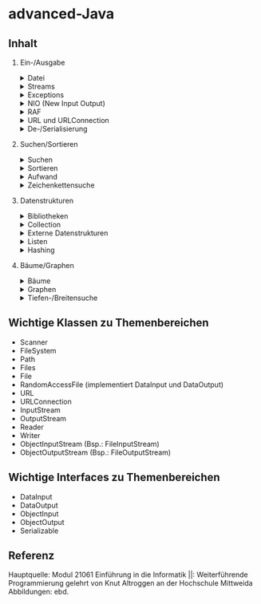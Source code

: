 # advanced-Java

## Inhalt
1. Ein-/Ausgabe
   <details>
    <summary>Datei</summary>

    - Dateien wie Array auf Speichermedium
    - Zugriff durch Dateizeiger (file pointer), welcher sich um entsprechende Anzahl Bytes beim Lesen/Schreiben versetzt
    - Möglichkeiten Datei auslesen: Scanner Klasse

   </details>

   <details>
    <summary>Streams</summary>

    - Datenströme, über welche Datenaustausch erfolgt (abstrakes Konstrukt mit Fähigkeit Zeichen auf imaginäres Ausgabegerät zu schreiben und von diesem zu lesen)
    - Eingabestrom = InputStream = Reader
    - Ausgabestrom = OutputStream = Writer

    - Klassen für verschiedenartige Ströme
      - InputStream
      - OutputStream
      - Reader
      - Writer
    - Interfaces für bestimmte Funktionalitäten
      - DataInput
      - DataOutput
      - ObjectInput
      - ObjectOutput
      - Serializable
    - Dienstklassen für bestimmte Aufgaben
      - File
      - RandomAccessFile
    - Byte-Streamklassen zur Objektserialisierung
      - ObjectInputStream (Kindklassen: FileInputStream, ByteArrayInputStream)
      - ObjectOutputStream (Kindklassen: FileOutputStream)


   </details>

   <details>
    <summary>Exceptions</summary>

    - verschiedene IOExceptions beachten!
    - zwei Behandlungsmöglichkeiten
      - Abfangen durch try-catch-Anweisung
      - Weiterleiten durch throws-Deklaration

   </details>

   <details>
    <summary>NIO (New Input Output)</summary>

    - = New Input Output = Ersatz/Erweiterung für IO-Konzepte in Java durch Klassen unter java.nio.file
    - FileSystem
    - Path -> **zentrale Klasse**, repräsentiert Pfad/Datei in System, dadurch ganz einfaches kopieren/verschieben von Datei (auch von Webserver)
    - Files -> zur Verfügung stellen von Routineoperationen wie kopieren und löschen

   </details>
   <details>
    <summary>RAF</summary>

    = Random Access File
    - ermöglicht wahlfreien Zugriff auf Datei zur Ein- und Ausgabe
    - dafür Dateizeiger an entsprechende Position setzen
      - Dateizeiger Typ long
      - zeigt auf Byte, bei dem nächste Dateizugriff beginnt
      - Anfänge elementarer Datenelemente berechenbar
      - Anfänge anderer Datenelemente in extra Index-Datei speichern notwendig
      - getFilePointer() -> Abfrage aktuellen Dateizeigers
      - seek(long pos) -> Dateizeiger an angegebene Position setzen
    - implementiert Interfaces
      - DataInput -> read-Methoden
      - DataOutput -> write-Methoden
    - RAF nach Benutzung schließen

   </details>

   <details>
    <summary>URL und URLConnection</summary>

    - URL-Klasse repräsentiert Ressource im World Wide Web
    - URLConnection-Klasse besitzt Methoden, die einen von der Ressource der URL lesen und auf diesen schreiben lassen
    - Daten einer URL lesen
      - URL-Objekt des Webdokuments erstellen
      - Webdokument.openStream() (ist InputStream zum Auslesen)
      - Files.copy(InputStream in, Path target, CopyOptions option) (zum Kopieren aller Bytes eines InputStreams in Datei)

   </details>

   <details>
    <summary>De-/Serialisierung</summary>
   </details>

2. Suchen/Sortieren
    <details>
     <summary>Suchen</summary>
    </details>
    <details>
     <summary>Sortieren</summary>
    </details>
    <details>
     <summary>Aufwand</summary>
    </details>
    <details>
     <summary>Zeichenkettensuche</summary>
    </details>
3. Datenstrukturen
    <details>
     <summary>Bibliotheken</summary>
    </details>
    <details>
     <summary>Collection</summary>
    </details>
    <details>
     <summary>Externe Datenstrukturen</summary>
    </details>
    <details>
     <summary>Listen</summary>
    </details>
    <details>
     <summary>Hashing</summary>
    </details>
4. Bäume/Graphen
    <details>
     <summary>Bäume</summary>
    </details>
    <details>
     <summary>Graphen</summary>
    </details>
    <details>
     <summary>Tiefen-/Breitensuche</summary>
    </details>

## Wichtige Klassen zu Themenbereichen

- Scanner
- FileSystem
- Path
- Files
- File
- RandomAccessFile (implementiert DataInput und DataOutput)
- URL
- URLConnection
- InputStream
- OutputStream
- Reader
- Writer
- ObjectInputStream (Bsp.: FileInputStream)
- ObjectOutputStream (Bsp.: FileOutputStream)

## Wichtige Interfaces zu Themenbereichen

- DataInput
- DataOutput
- ObjectInput
- ObjectOutput
- Serializable

## Referenz

Hauptquelle: Modul 21061 Einführung in die Informatik ||: Weiterführende Programmierung gelehrt von Knut Altroggen an der Hochschule Mittweida
Abbildungen: ebd.
